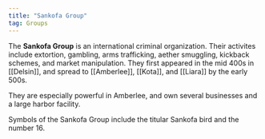 ```yaml
---
title: "Sankofa Group"
tag: Groups
---
```


The **Sankofa Group** is an international criminal organization. Their activites include extortion, gambling, arms trafficking, aether smuggling, kickback schemes, and market manipulation. They first appeared in the mid 400s in [[Delsin]], and spread to [[Amberlee]], [[Kota]], and [[Liara]] by the early 500s.

They are especially powerful in Amberlee, and own several businesses and a large harbor facility.

Symbols of the Sankofa Group include the titular Sankofa bird and the number 16.
